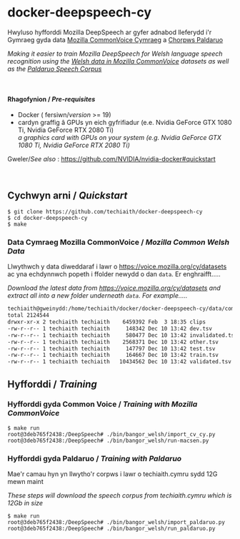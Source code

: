 # docker-deepspeech-cy

Hwyluso hyfforddi Mozilla DeepSpeech ar gyfer adnabod lleferydd i'r Gymraeg gyda data [Mozilla CommonVoice Cymraeg](https://voice.mozilla.org/cy/datasets) a [Chorpws Paldaruo](http://techiaith.cymru/corpora/paldaruo/)

*Making it easier to train Mozilla DeepSpeech for Welsh language speech recognition using the [Welsh data in Mozilla CommonVoice](https://voice.mozilla.org/cy/datasets) datasets as well as the [Paldaruo Speech Corpus](http://techiaith.cymru/corpora/paldaruo/?lang=en)*

<br/>

#### Rhagofynion / *Pre-requisites*

 - Docker ( fersiwn/*version* >= 19)
 - cardyn graffig â GPUs yn eich gyfrifiadur (e.e. Nvidia GeForce GTX 1080 Ti, Nvidia GeForce RTX 2080 Ti) <br/>*a graphics card with GPUs on your system (e.g. Nvidia GeForce GTX 1080 Ti, Nvidia GeForce RTX 2080 Ti)*

Gweler/*See also* : https://github.com/NVIDIA/nvidia-docker#quickstart
 
<br/>
 
## Cychwyn arni / *Quickstart*

```
$ git clone https://github.com/techiaith/docker-deepspeech-cy
$ cd docker-deepspeech-cy
$ make
```


### Data Cymraeg Mozilla CommonVoice / *Mozilla Common Welsh Data*

Llwythwch y data diweddaraf i lawr o https://voice.mozilla.org/cy/datasets ac yna echdynnwch popeth i ffolder newydd o dan `data`. Er enghraifft.....

*Download the latest data from https://voice.mozilla.org/cy/datasets and extract all into a new folder underneath `data`. For example.....*


```bash
techiaith@gweinydd:/home/techiaith/docker/docker-deepspeech-cy/data/commonvoice-cy-v4-20191210⟫ ls -l
total 2124544
drwxr-xr-x 2 techiaith techiaith    6459392 Feb  3 18:35 clips
-rw-r--r-- 1 techiaith techiaith     148342 Dec 10 13:42 dev.tsv
-rw-r--r-- 1 techiaith techiaith     580477 Dec 10 13:42 invalidated.tsv
-rw-r--r-- 1 techiaith techiaith    2568371 Dec 10 13:42 other.tsv
-rw-r--r-- 1 techiaith techiaith     147797 Dec 10 13:42 test.tsv
-rw-r--r-- 1 techiaith techiaith     164667 Dec 10 13:42 train.tsv
-rw-r--r-- 1 techiaith techiaith   10434562 Dec 10 13:42 validated.tsv
```

## Hyfforddi / *Training*

### Hyfforddi gyda Common Voice / *Training with Mozilla CommonVoice*

```
$ make run
root@3deb765f2438:/DeepSpeech# ./bin/bangor_welsh/import_cv_cy.py
root@3deb765f2438:/DeepSpeech# ./bin/bangor_welsh/run-macsen.py
```


### Hyfforddi gyda Paldaruo / *Training with Paldaruo*

Mae'r camau hyn yn llwytho'r corpws i lawr o techiaith.cymru sydd 12G mewn maint

*These steps will download the speech corpus from techiaith.cymru which is 12Gb in size*

```
$ make run
root@3deb765f2438:/DeepSpeech# ./bin/bangor_welsh/import_paldaruo.py
root@3deb765f2438:/DeepSpeech# ./bin/bangor_welsh/run_paldaruo.py
```


